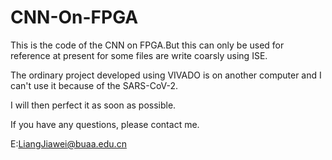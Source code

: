 # CNN-On-FPGA
This is the code of the CNN on FPGA.But this can only be used for reference at present for some files are write coarsly using ISE.

The ordinary project developed using VIVADO is on another computer and I can't use it because of the SARS-CoV-2.

I will then perfect it as soon as possible.

If you have any questions, please contact me.

E:LiangJiawei@buaa.edu.cn

